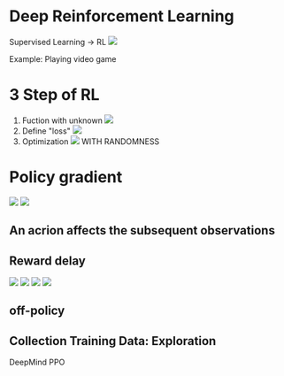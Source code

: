 # Deep Reinforcement Learning
Supervised Learning -> RL
![](img/RL1.PNG)

Example: Playing video game

# 3 Step of RL
1. Fuction with unknown
    ![](img/RL_STEP1.PNG)
2. Define "loss"
    ![](img/RL_STEP2.PNG)
4. Optimization
    ![](img/RL_STEP3.PNG)
    WITH RANDOMNESS
# Policy gradient
![](img/controlactor.PNG)
![](img/controlactor1.PNG)

## An acrion affects the subsequent observations
## Reward delay
![](img/rewardv1.PNG)
![](img/rewardv2.PNG)
![](img/rewardv3.PNG)
![](img/policygradient.PNG)

## off-policy
## Collection Training Data: Exploration 

DeepMind  PPO
